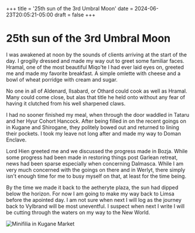 +++ title = '25th sun of the 3rd Umbral Moon' date = 2024-06-23T20:05:21-05:00 draft = false +++

# 25th sun of the 3rd Umbral Moon

I was awakened at noon by the sounds of clients arriving at the start of the day. I grogilly dressed and made my way out to greet some familiar faces. Hramal, one of the most beautiful Miqo'te I had ever laid eyes on, greeted me and made my favorite breakfast. A simple omlette with cheese and a bowl of wheat porridge with cream and sugar. 

No one in all of Aldenard, Ilsabard, or Othard could cook as well as Hramal. Many could come close, but alas that title he held onto without any fear of having it clutched from his well sharpened claws. 

I had no sooner finished my meal, when through the door waddled in Tataru and her Hyur Cohort Hancock. After being filled in on the recent goings on in Kugane and Shirogane, they politely bowed out and returned to lining their pockets. I took my leave not long after and made my way to Doman Enclave.

Lord Hien greeted me and we discussed the progress made in Bozja. While some progress had been made in restoring things post Garlean retreat, news had been sparse especially when concerning Dalmasca. While I am very much concerned with the goings on there and in Werlyt, there simply isn't enough time for me to busy myself on that, at least for the time being. 

By the time we made it back to the aetheryte plaza, the sun had dipped below the horizon. For now I am going to make my way back to Limsa before the apointed day. I am not sure when next I will log as the journey back to Vylbrand will be most uneventful. I suspect when next I write I will be cutting through the waters on my way to the New World.  


![Minifilia in Kugane Market](https://live.staticflickr.com/65535/53809634141_5c341af3d9_b.jpg)


